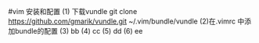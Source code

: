 #vim 安装和配置
(1) 下载vundle
git clone https://github.com/gmarik/vundle.git ~/.vim/bundle/vundle
(2)在.vimrc 中添加bundle的配置
(3) bb
(4) cc
(5) dd
(6) ee
